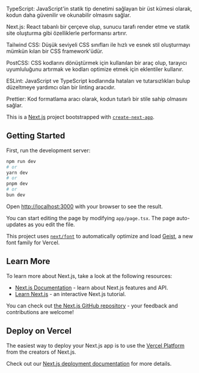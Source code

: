 TypeScript: JavaScript'in statik tip denetimi sağlayan bir üst kümesi olarak, kodun daha güvenilir ve okunabilir olmasını sağlar.

Next.js: React tabanlı bir çerçeve olup, sunucu tarafı render etme ve statik site oluşturma gibi özelliklerle performansı artırır.

Tailwind CSS: Düşük seviyeli CSS sınıfları ile hızlı ve esnek stil oluşturmayı mümkün kılan bir CSS framework'üdür.

PostCSS: CSS kodlarını dönüştürmek için kullanılan bir araç olup, tarayıcı uyumluluğunu artırmak ve kodları optimize etmek için eklentiler kullanır.

ESLint: JavaScript ve TypeScript kodlarında hataları ve tutarsızlıkları bulup düzeltmeye yardımcı olan bir linting aracıdır.

Prettier: Kod formatlama aracı olarak, kodun tutarlı bir stile sahip olmasını sağlar.

This is a [Next.js](https://nextjs.org) project bootstrapped with [`create-next-app`](https://nextjs.org/docs/app/api-reference/cli/create-next-app).

## Getting Started

First, run the development server:

```bash
npm run dev
# or
yarn dev
# or
pnpm dev
# or
bun dev
```

Open [http://localhost:3000](http://localhost:3000) with your browser to see the result.

You can start editing the page by modifying `app/page.tsx`. The page auto-updates as you edit the file.

This project uses [`next/font`](https://nextjs.org/docs/app/building-your-application/optimizing/fonts) to automatically optimize and load [Geist](https://vercel.com/font), a new font family for Vercel.

## Learn More

To learn more about Next.js, take a look at the following resources:

- [Next.js Documentation](https://nextjs.org/docs) - learn about Next.js features and API.
- [Learn Next.js](https://nextjs.org/learn) - an interactive Next.js tutorial.

You can check out [the Next.js GitHub repository](https://github.com/vercel/next.js) - your feedback and contributions are welcome!

## Deploy on Vercel

The easiest way to deploy your Next.js app is to use the [Vercel Platform](https://vercel.com/new?utm_medium=default-template&filter=next.js&utm_source=create-next-app&utm_campaign=create-next-app-readme) from the creators of Next.js.

Check out our [Next.js deployment documentation](https://nextjs.org/docs/app/building-your-application/deploying) for more details.
